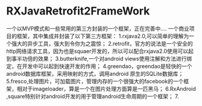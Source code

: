 # RXJavaRetrofit2FrameWork
一个以MVP模式和一些常用的第三方封装的一个框架，正在完善中....
一个商业项目的框架，其中集成并封装了以下第三方框架：
1.rxjava2.0,可以简单的理解为一个强大的异步工具，强大到令你为之震惊；
2.retrofit，官方的说法是一个安全的http网络请求工具，因为也是squaer开发的，所以可以配合rxjava2.0使用可以起到事半功倍的效果；
3.butterknife,一个对android views使用注解和方法进行绑定，在开发中可以起到快速开发的作用；
4.greendao，greendao是轻快的一个android数据库框架，采用映射的方式，调用android 原生的SQLite数据库；
5.fresco,处理图片，可加载图片，管理内存的一个很强大的facebook的一个框架，相对于imageloader，算是一个在图片处理方面算是一匹黑马；
6.RxAndroid ,square特别针对android开发的用于管理android生命周期的一个框架；
7.
